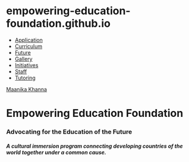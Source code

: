 # empowering-education-foundation.github.io

<!DOCTYPE html>
<html>
	<head>
		<link rel="stylesheet" href="style.css">
	</head>
	<body>
		<nav>
		  <ul>
		    <li><a href="application.html">Application</a></li>
		    <li><a href="curriculum.html">Curriculum</a></li>
		    <li><a href="future.html">Future</a></li>
		    <li><a href="gallery.html">Gallery</a></li>
		    <li><a href="initiatives.html">Initiatives</a></li>
		    <li><a href="staff.html">Staff</a></li>
		    <li><a href="tutoring.html">Tutoring</a></li>
		  </ul>
		</nav>
		<a class="navbar-brand" href="/">Maanika Khanna</a>
		<h1> Empowering Education Foundation </h1>
		<h3> Advocating for the Education of the Future </h3>
		<h5> A cultural immersion program connecting developing countries of the world together under a common cause. </h5>
	</body>
</html>
